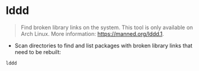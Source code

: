 # lddd

> Find broken library links on the system.
> This tool is only available on Arch Linux.
> More information: <https://manned.org/lddd.1>.

- Scan directories to find and list packages with broken library links that need to be rebuilt:

`lddd`
